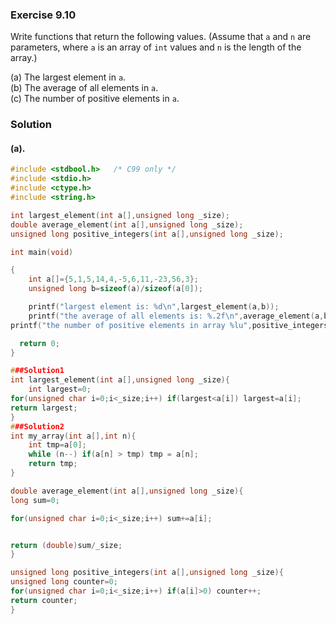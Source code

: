 ### Exercise 9.10
Write functions that return the following values. (Assume that `a` and `n` are
parameters, where `a` is an array of `int` values and `n` is the length of the
array.)

(a) The largest element in `a`.  
(b) The average of all elements in `a`.  
(c) The number of positive elements in `a`.

### Solution

#### (a).
```c
#include <stdbool.h>   /* C99 only */
#include <stdio.h>
#include <ctype.h>
#include <string.h>

int largest_element(int a[],unsigned long _size);
double average_element(int a[],unsigned long _size);
unsigned long positive_integers(int a[],unsigned long _size);

int main(void)

{
    int a[]={5,1,5,14,4,-5,6,11,-23,56,3};
    unsigned long b=sizeof(a)/sizeof(a[0]);

    printf("largest element is: %d\n",largest_element(a,b));
    printf("the average of all elements is: %.2f\n",average_element(a,b));
printf("the number of positive elements in array %lu",positive_integers(a,b));

  return 0;
}

###Solution1
int largest_element(int a[],unsigned long _size){
    int largest=0;
for(unsigned char i=0;i<_size;i++) if(largest<a[i]) largest=a[i];
return largest;
}
###Solution2
int my_array(int a[],int n){
    int tmp=a[0];
    while (n--) if(a[n] > tmp) tmp = a[n];
    return tmp;
}

double average_element(int a[],unsigned long _size){
long sum=0;

for(unsigned char i=0;i<_size;i++) sum+=a[i];


return (double)sum/_size;
}

unsigned long positive_integers(int a[],unsigned long _size){
unsigned long counter=0;
for(unsigned char i=0;i<_size;i++) if(a[i]>0) counter++;
return counter;
}

```
